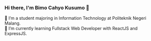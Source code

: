 ### Hi there, I'm Bimo Cahyo Kusumo 👋

🔭 I’m a student majoring in Information Technology at Politeknik Negeri Malang. <br>
🌱 I’m currently learning Fullstack Web Developer with ReactJS and ExpressJS.

<!--
**bimocahyo7/bimocahyo7** is a ✨ _special_ ✨ repository because its `README.md` (this file) appears on your GitHub profile.

Here are some ideas to get you started:

- 🔭 I’m currently working on ...
- 🌱 I’m currently learning ...
- 👯 I’m looking to collaborate on ...
- 🤔 I’m looking for help with ...
- 💬 Ask me about ...
- 📫 How to reach me: ...
- 😄 Pronouns: ...
- ⚡ Fun fact: ...
-->
